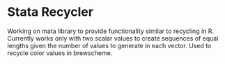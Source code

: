 # Stata Recycler 

Working on mata library to provide functionality similar to recycling in R.  Currently works only with two scalar values to create sequences of equal lengths given the number of values to generate in each vector.  Used to recycle color values in brewscheme.

